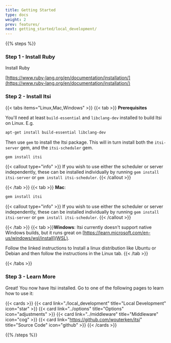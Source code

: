 ```yaml
---
title: Getting Started
type: docs
weight: 2
prev: features/
next: getting_started/local_development/
---
```


{{% steps %}}

### Step 1 - Install Ruby

Install Ruby

[https://www.ruby-lang.org/en/documentation/installation/](https://www.ruby-lang.org/en/documentation/installation/)

### Step 2 - Install Itsi

{{< tabs items="Linux,Mac,Windows" >}}
  {{< tab >}}
  **Prerequisites**

  You'll need at least `build-essential` and `libclang-dev` installed to build Itsi on Linux.
  E.g.
  ```bash
  apt-get install build-essential libclang-dev
  ```

  Then use `gem` to install the Itsi package. This will in turn install both the
  `itsi-server` gem, and the `itsi-scheduler` gem.


  ```bash
  gem install itsi
  ```

  {{< callout type="info" >}}
  If you wish to use either the scheduler or server independently, these can be installed individually
  by running `gem install itsi-server` or `gem install itsi-scheduler`.
  {{< /callout >}}

  {{< /tab >}}
  {{< tab >}}
  **Mac**:
  ```bash
  gem install itsi
  ```
  {{< callout type="info" >}}
  If you wish to use either the scheduler or server independently, these can be installed individually
  by running `gem install itsi-server` or `gem install itsi-scheduler`.
  {{< /callout >}}

  {{< /tab >}}
  {{< tab >}}**Windows**: Itsi currently doesn't support native Windows builds, but it runs great on [https://learn.microsoft.com/en-us/windows/wsl/install](WSL).

  Follow the linked instructions to Install a linux distribution like Ubuntu or Debian and then follow the instructions in the Linux tab.
  {{< /tab >}}

{{< /tabs >}}

### Step 3 - Learn More

Great! You now have Itsi installed. Go to one of the following pages to learn how to use it:


{{< cards >}}
  {{< card link="./local_development" title="Local Development" icon="star" >}}
  {{< card link="../options" title="Options" icon="adjustments" >}}
  {{< card link="../middleware" title="Middleware" icon="cog" >}}
  {{< card link="https://github.com/wouterken/itsi" title="Source Code" icon="github" >}}
{{< /cards >}}

{{% /steps %}}
